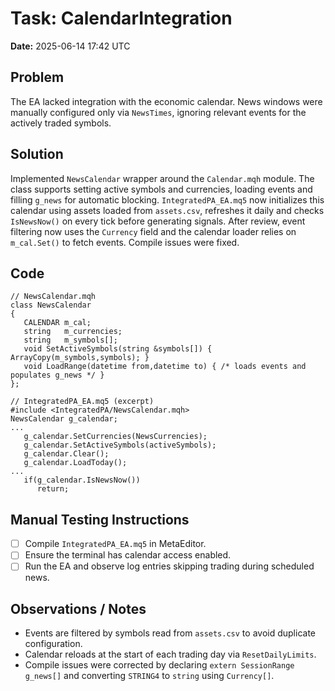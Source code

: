 # Task: CalendarIntegration
**Date:** 2025-06-14 17:42 UTC

## Problem
The EA lacked integration with the economic calendar. News windows were manually configured only via `NewsTimes`, ignoring relevant events for the actively traded symbols.

## Solution
Implemented `NewsCalendar` wrapper around the `Calendar.mqh` module. The class supports setting active symbols and currencies, loading events and filling `g_news` for automatic blocking. `IntegratedPA_EA.mq5` now initializes this calendar using assets loaded from `assets.csv`, refreshes it daily and checks `IsNewsNow()` on every tick before generating signals. After review, event filtering now uses the `Currency` field and the calendar loader relies on `m_cal.Set()` to fetch events. Compile issues were fixed.

## Code
```mql5
// NewsCalendar.mqh
class NewsCalendar
{
   CALENDAR m_cal;
   string   m_currencies;
   string   m_symbols[];
   void SetActiveSymbols(string &symbols[]) { ArrayCopy(m_symbols,symbols); }
   void LoadRange(datetime from,datetime to) { /* loads events and populates g_news */ }
};
```

```mql5
// IntegratedPA_EA.mq5 (excerpt)
#include <IntegratedPA/NewsCalendar.mqh>
NewsCalendar g_calendar;
...
   g_calendar.SetCurrencies(NewsCurrencies);
   g_calendar.SetActiveSymbols(activeSymbols);
   g_calendar.Clear();
   g_calendar.LoadToday();
...
   if(g_calendar.IsNewsNow())
      return;
```

## Manual Testing Instructions
- [ ] Compile `IntegratedPA_EA.mq5` in MetaEditor.
- [ ] Ensure the terminal has calendar access enabled.
- [ ] Run the EA and observe log entries skipping trading during scheduled news.

## Observations / Notes
- Events are filtered by symbols read from `assets.csv` to avoid duplicate configuration.
- Calendar reloads at the start of each trading day via `ResetDailyLimits`.
- Compile issues were corrected by declaring `extern SessionRange g_news[]` and
  converting `STRING4` to `string` using `Currency[]`.
